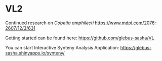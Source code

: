 # VL2

Continued research on _Cobetia amphilecti_ 
https://www.mdpi.com/2076-2607/12/3/631

Getting started can be found here:
https://github.com/glebus-sasha/VL

You can start Interactive Synteny Analysis Application:
https://glebus-sasha.shinyapps.io/synteny/
